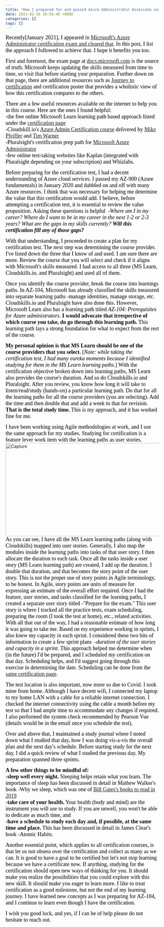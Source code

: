 ```yaml
---
title: "How I prepared for and passed Azure Administrator Associate certification [AZ-104]"
date: 2021-02-26 16:56:40 +0000
categories: []
tags: []
---
```


<p><span style="font-size:18px;"><span style="font-family:calibri;"><span style="color:#000000;">Recently[January 2021], I appeared in <span style="text-decoration:underline;"><a href="https://www.youracclaim.com/badges/0077867f-3330-4c7f-9001-e62c8475a807" target="_blank" rel="noopener">Microsoft's Azure Administrator certification exam and cleared that</a></span>. In this post, I list the approach I followed to achieve that. I hope it benefits you too.</span></span></span></p>
<p><span style="font-size:18px;"><span style="font-family:calibri;"><span style="color:#000000;">First and foremost, the exam page at <span style="text-decoration:underline;"><a href="https://docs.microsoft.com/en-us/learn/certifications/exams/az-104" target="_blank" rel="noopener">docs.microsoft.com</a></span> is the source of truth. Microsoft keeps updating the skills measured from time to time, so visit that before starting your preparation. Further down on that page, there are additional resources such as <span style="text-decoration:underline;"><a href="https://query.prod.cms.rt.microsoft.com/cms/api/am/binary/RE4AElC" target="_blank" rel="noopener">Journey to certification</a></span> and certification poster that provides a wholistic view of how this certification compares to the others.</span></span></span><!--more--></p>
<p><span style="font-size:18px;"><span style="font-family:calibri;"><span style="color:#000000;">There are a few useful resources available on the internet to help you in this course. Here are the ones I found helpful:</span></span></span><br /><span style="font-size:18px;"><span style="font-family:calibri;"><span style="color:#000000;">-the free online Microsoft Learn learning path based approach listed under the <span style="text-decoration:underline;"><a href="https://docs.microsoft.com/en-us/learn/certifications/exams/az-104" target="_blank" rel="noopener">certification page</a></span></span></span></span><br /><span style="font-size:18px;"><span style="font-family:calibri;"><span style="color:#000000;">-Cloudskill.io's <span style="text-decoration:underline;"><a href="https://portal.cloudskills.io/products/azure-administrator-az-104-exam-prep-course" target="_blank" rel="noopener">Azure Admin Certification course</a></span> delivered by <span style="text-decoration:underline;"><a href="https://twitter.com/mike_pfeiffer" target="_blank" rel="noopener">Mike Pfeiffer</a></span> and <a href="https://twitter.com/TechTrainerTim" target="_blank" rel="noopener"><span style="text-decoration:underline;">Tim Warner</span></a></span></span></span><br /><span style="font-size:18px;"><span style="font-family:calibri;"><span style="color:#000000;">-Pluralsight's certification prep path for <span style="text-decoration:underline;"><a href="https://app.pluralsight.com/paths/certificate/microsoft-azure-administrator-az-104" target="_blank" rel="noopener">Microsoft Azure Administrator</a></span></span></span></span><span style="font-size:18px;"><br /><span style="font-family:calibri;"><span style="color:#000000;">-few online test-taking websites like Kaplan (integrated with Pluralsight depending on your subscription) and Whizlabs.</span></span></span></p>
<p><span style="font-size:18px;"><span style="font-family:calibri;"><span style="color:#000000;">Before preparing for the certification test, I had a decent understanding of Azure cloud services. I passed my AZ-900 (Azure fundamentals) in January 2020 and dabbled on and off with many Azure resources. I think that was necessary for helping me determine the value that this certification would add. I believe, before attempting a certification test, it is essential to review the value proposition. Asking these questions is helpful  -<em>Where am I in my career? Where do I want to be in my career in the next 1-2 or 2-3 years? What are the gaps in my skills currently? <strong>Will this certification fill any of those gaps?</strong></em></span></span></span></p>
<p><span style="font-size:18px;"><span style="font-family:calibri;"><span style="color:#000000;">With that understanding, I proceeded to create a plan for my certification test. The next step was determining the course provider. I've listed down the three that I know of and used. I am sure there are more. Review the course that you will select and check if it aligns with Microsoft's skills measured. I had access to all three (MS Learn, Cloudskills.io, and Pluralsight) and used all of them.</span></span></span></p>
<p><span style="font-size:18px;"><span style="font-family:calibri;"><span style="color:#000000;">Once you identify the course provider, break the course into learnings paths. In AZ-104, Microsoft has already classified the skills measured into separate learning paths -manage identities, manage storage, etc. Cloudskills.io and Pluralsight have also done this. However, Microsoft Learn also has a learning path titled <em>AZ-104: Prerequisites for Azure administrators</em>.<strong> I would advocate that irrespective of which course you take, do go through this learning path.</strong> This learning path lays a strong foundation for what to expect from the rest of the course.</span></span></span></p>
<p><span style="font-size:18px;"><span style="font-family:calibri;"><span style="color:#000000;"><strong>My personal opinion is that MS Learn should be one of the course providers that you select.</strong> [<em>Note: while taking the certification test, I had many eureka moments because I identified studying for them in the MS Learn learning paths.</em>] With the certification objective broken down into learning paths, MS Learn also provides the course's duration. And so do Cloudskills.io and Pluralsight. After you review, you know how long it will take to listen/read/study (hands-on) a particular learning path. Do that for all the learning paths for all the course providers (you are selecting). Add the time and then double that and add a week to that for revision. <strong>That is the total study time.</strong> This is my approach, and it has worked fine for me.</span></span></span></p>
<p><span style="font-size:18px;"><span style="font-family:calibri;"><span style="color:#000000;">I have been working using Agile methodologies at work, and I use the same approach for my studies. Studying for certification is a feature lever work item with the learning paths as user stories.</span></span></span><br /><img class="alignnone size-full wp-image-1168" src="https://skundunotes.com/wp-content/uploads/2021/02/capture-3.png" alt="Capture" width="1028" height="305" /><br /><span style="font-size:18px;"><span style="font-family:calibri;"><span style="color:#000000;">As you can see, I have all the MS Learn learning paths (along with Cloudskills) mapped into user stories. Generally, I also map the modules inside the learning paths into tasks of that user story. I then allocate the duration to each task. Once all the tasks inside a user story (MS Learn learning path) are created, I add up the duration. I double that duration, and that becomes the story point of the user story. This is not the proper use of story points in Agile terminology, to be honest. In Agile, story points are units of measure for expressing an estimate of the overall effort required. Once I had the feature, user stories, and tasks classified for the learning paths, I created a separate user story titled -"Prepare for the exam." This user story is where I tracked all the practice tests, exam scheduling, preparing the room (I took the test at home), etc., related activities.</span></span></span><br /><span style="font-size:18px;"><span style="font-family:calibri;"><span style="color:#000000;">With all that out of the way, I had a reasonable estimate of how long it was going to take me. Based on my experience working in sprints, I also knew my capacity in each sprint. I considered these two bits of information to create a few sprint plans  -<em>duration of the user stories and capacity in a sprint</em>. This approach helped me determine when (in the future) I'd be prepared, and I scheduled my certification on that day. Scheduling helps, and I'd suggest going through this exercise in determining the date. Scheduling can be done from the <span style="text-decoration:underline;"><a href="https://docs.microsoft.com/en-us/learn/certifications/exams/az-104" target="_blank" rel="noopener">same certification page</a></span>.</span></span></span></p>
<p><span style="font-size:18px;"><span style="font-family:calibri;"><span style="color:#000000;">The test location is also important, now more so due to Covid. I took mine from home. Although I have decent wifi, I connected my laptop to my home LAN with a cable for a reliable internet connection. I checked the internet connectivity using the cable a month before my test so that I had ample time to accommodate any changes if required. I also performed the system check recommended by Pearson Vue (details would be in the email once you schedule the test).</span></span></span></p>
<p><span style="font-size:18px;"><span style="font-family:calibri;"><span style="color:#000000;">Over and above that, I maintained a study journal where I noted down what I studied that day, how I was doing vis-a-vis the overall plan and the next day's schedule. Before starting study for the next day, I did a quick review of what I studied the previous day. My preparation spanned three sprints.</span></span></span></p>
<p><strong><span style="font-size:18px;"><span style="font-family:calibri;"><span style="color:#000000;">A few other things to be mindful of:</span></span></span></strong><br /><span style="font-size:18px;"><span style="font-family:calibri;"><span style="color:#000000;">-<strong>sleep well every night.</strong> Sleeping helps retain what you learn. The importance of sleep has been discussed in detail in Mathew Walker's book -Why we sleep, which was one of <span style="text-decoration:underline;"><a href="https://www.gatesnotes.com/Books/Why-We-Sleep" target="_blank" rel="noopener">Bill Gates's books to read in 2019</a></span></span></span></span><br /><span style="font-size:18px;"><span style="font-family:calibri;"><span style="color:#000000;">-<strong>take care of your health.</strong> Your health (body and mind) are the instrument you will use to study. If you are unwell, you won't be able to dedicate as much time, and</span></span></span><br /><span style="font-size:18px;"><span style="font-family:calibri;"><span style="color:#000000;">-<strong>have a schedule to study each day and, if possible, at the same time and place.</strong> This has been discussed in detail in James Clear's book -Atomic Habits.</span></span></span></p>
<p><span style="font-size:18px;"><span style="font-family:calibri;"><span style="color:#000000;">Another essential point, which applies to all certification courses, is that let us not obsess over the certification and collect as many as we can. It is good to have a goal to be certified but let's not stop learning because we have a certificate now. If anything, studying for the certification should open new ways of thinking for you. It should make you realize the possibilities that you could explore with this new skill. It should make you eager to learn more. I like to treat certification as a good milestone, but not the end of my learning journey. I have learned new concepts as I was preparing for AZ-104, and I continue to learn even though I have the certification.</span></span></span></p>
<p><span style="font-size:18px;"><span style="font-family:calibri;"><span style="color:#000000;">I wish you good luck, and yes, if I can be of help please do not hesitate to reach out.</span></span></span></p>

<!-- wp:paragraph -->
<p></p>
<!-- /wp:paragraph -->

